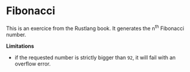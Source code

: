 # Fibonacci

This is an exercice from the Rustlang book.
It generates the n<sup>th</sup> Fibonacci number.

**Limitations**
- if the requested number is strictly bigger than `92`, it will fail with an overflow error.
